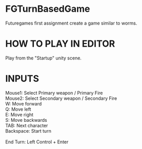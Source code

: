 # FGTurnBasedGame
Futuregames first assignment create a game similar to worms.

# HOW TO PLAY IN EDITOR
Play from the "Startup" unity scene.

# INPUTS
Mouse1: Select Primary weapon / Primary Fire <br>
Mouse2: Select Secondary weapon / Secondary Fire <br>
W: Move forward <br>
Q: Move left <br>
E: Move right <br>
S: Move backwards <br>
TAB: Next character <br>
Backspace: Start turn <br>
 <br>
End Turn: Left Control + Enter <br>
